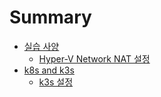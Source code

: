 # Summary

- [실습 사양](./env.md)
    - [Hyper-V Network NAT 설정](./HyperVNetwork.md)
- [k8s and k3s](./00_k8s_and_k3s.md)
    - [k3s 설정](./00_k8s_and_k3s.md)

